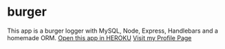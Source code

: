 # burger
This app is  a burger logger with MySQL, Node, Express, Handlebars and a homemade ORM.
[Open this app in HEROKU](https://lychee-sundae-13209.herokuapp.com/)
[Visit my Profile Page](https://lucerosdj.github.io/Portfolio/)
